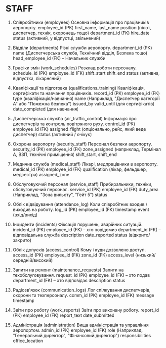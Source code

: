 # STAFF

1. Співробітники (employees)
Основна інформація про працівників аеропорту.
    employee_id (PK)
    first_name, 
    last_name
    position (пілот, диспетчер, технік, охоронець тощо)
    department_id (FK)
    hire_date
    status (активний, у відпустці, звільнений)

2. Відділи (departments)
Різні служби аеропорту.
    department_id (PK)
    name (Диспетчерська служба, Технічний відділ, Безпека тощо)
    head_employee_id (FK) – Начальник служби

3. Графіки змін (work_schedules)
Розклад роботи персоналу.
    schedule_id (PK)
    employee_id (FK)
    shift_start
    shift_end
    status (активна, відпустка, лікарняний)

4. Кваліфікації та підготовка (qualifications_training)
Кваліфікація, сертифікати та навчання працівників.
    record_id (PK)
    employee_id (FK)
    type (кваліфікація/навчання)
    name (Наприклад, "Диспетчер категорії А" або "Пожежна безпека")
    issued_by
    valid_until (для сертифікатів)
    date_completed (для навчання)

5. Диспетчерська служба (air_traffic_control)
Інформація про диспетчерів та контроль повітряного руху.
    control_id (PK)
    employee_id (FK)
    assigned_flight (опціонально, рейс, який веде диспетчер)
    status (активний / очікує)


6. Охорона аеропорту (security_staff)
Персонал безпеки аеропорту.
    security_id (PK)
    employee_id (FK)
    zone_assigned (наприклад, Термінал А, ВЗП, технічні приміщення)
    shift_start, shift_end

7. Медична служба (medical_staff)
Лікарі, медпрацівники в аеропорту.
    medical_id (PK)
    employee_id (FK)
    qualification (лікар, фельдшер, медсестра)
    assigned_zone

8. Обслуговуючий персонал (service_staff)
Прибиральники, техніки, обслуговуючий персонал.
    service_id (PK)
    employee_id (FK)
    duty_area (Наприклад, "Зона вильоту", "Гейт 5")
    status

9. Облік відвідування (attendance_log)
Коли співробітник входив / виходив на роботу.
    log_id (PK)
    employee_id (FK)
    timestamp
    event (вхід/вихід)

10. Інциденти (incidents)
Фіксація порушень, аварійних ситуацій.
    incident_id (PK)
    employee_id (FK) – хто повідомив
    department_id (FK) – відповідальна служба
    description
    date_reported
    status (відкрито/закрито)


11. Облік допусків (access_control)
Кому і куди дозволено доступ.
    access_id (PK)
    employee_id (FK)
    zone_id (FK)
    access_level (низький/середній/високий)

12. Запити на ремонт (maintenance_requests)
Запити на техобслуговування.
    request_id (PK)
    employee_id (FK) – хто подав
    department_id (FK) – хто відповідає
    description
    status

13. Радіозв'язок (communication_logs)
Лог спілкування диспетчерів, охорони та техперсоналу.
    comm_id (PK)
    employee_id (FK)
    message
    timestamp

14. Звіти про роботу (work_reports)
Звіти про виконану роботу.
    report_id (PK)
    employee_id (FK)
    report_text
    date_submitted

15. Адміністрація (administration)
Вища адміністрація та управління аеропортом.
    admin_id (PK)
    employee_id (FK)
    role (Наприклад, "Генеральний директор", "Фінансовий директор")
    responsibilities
    office_location